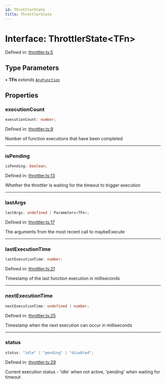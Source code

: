 ```yaml
---
id: ThrottlerState
title: ThrottlerState
---
```


<!-- DO NOT EDIT: this page is autogenerated from the type comments -->

# Interface: ThrottlerState\<TFn\>

Defined in: [throttler.ts:5](https://github.com/TanStack/pacer/blob/main/packages/pacer/src/throttler.ts#L5)

## Type Parameters

• **TFn** *extends* [`AnyFunction`](../../type-aliases/anyfunction.md)

## Properties

### executionCount

```ts
executionCount: number;
```

Defined in: [throttler.ts:9](https://github.com/TanStack/pacer/blob/main/packages/pacer/src/throttler.ts#L9)

Number of function executions that have been completed

***

### isPending

```ts
isPending: boolean;
```

Defined in: [throttler.ts:13](https://github.com/TanStack/pacer/blob/main/packages/pacer/src/throttler.ts#L13)

Whether the throttler is waiting for the timeout to trigger execution

***

### lastArgs

```ts
lastArgs: undefined | Parameters<TFn>;
```

Defined in: [throttler.ts:17](https://github.com/TanStack/pacer/blob/main/packages/pacer/src/throttler.ts#L17)

The arguments from the most recent call to maybeExecute

***

### lastExecutionTime

```ts
lastExecutionTime: number;
```

Defined in: [throttler.ts:21](https://github.com/TanStack/pacer/blob/main/packages/pacer/src/throttler.ts#L21)

Timestamp of the last function execution in milliseconds

***

### nextExecutionTime

```ts
nextExecutionTime: undefined | number;
```

Defined in: [throttler.ts:25](https://github.com/TanStack/pacer/blob/main/packages/pacer/src/throttler.ts#L25)

Timestamp when the next execution can occur in milliseconds

***

### status

```ts
status: "idle" | "pending" | "disabled";
```

Defined in: [throttler.ts:29](https://github.com/TanStack/pacer/blob/main/packages/pacer/src/throttler.ts#L29)

Current execution status - 'idle' when not active, 'pending' when waiting for timeout
